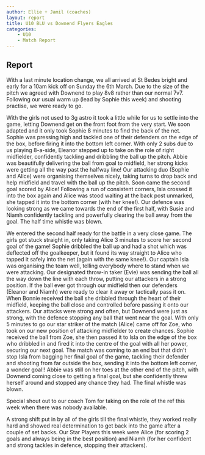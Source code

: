 ```yaml
---
author: Ellie + Jamil (coaches)
layout: report
title: U10 BLU vs Downend Flyers Eagles
categories: 
    - U10
    - Match Report
---
```


## Report

With a last minute location change, we all arrived at St Bedes bright and early for a 10am kick off on Sunday the 6th March. Due to the size of the pitch we agreed with Downend to play 8v8 rather than our normal 7v7. Following our usual warm up (lead by Sophie this week) and shooting practise, we were ready to go.

With the girls not used to 3g astro it took a little while for us to settle into the game, letting Downend get on the front foot from the very start. We soon adapted and it only took Sophie 8 minutes to find the back of the net. Sophie was pressing high and tackled one of their defenders on the edge of the box, before firing it into the bottom left corner. With only 2 subs due to us playing 8-a-side, Eleanor stepped up to take on the role of right midfielder, confidently tackling and dribbling the ball up the pitch. Abbie was beautifully delivering the ball from goal to midfield, her strong kicks were getting all the way past the halfway line! Our attacking duo (Sophie and Alice) were organising themselves nicely, taking turns to drop back and help midfield and travel with the ball up the pitch. Soon came the second goal scored by Alice! Following a run of consistent corners, Isla crossed it into the box again and Alice was stood waiting at the back post unmarked, she tapped it into the bottom corner (with her knee!). Our defence was looking strong as we came towards the end of the first half, with Susie and Niamh confidently tackling and powerfully clearing the ball away from the goal. The half time whistle was blown.

We entered the second half ready for the battle in a very close game. The girls got stuck straight in, only taking Alice 3 minutes to score her second goal of the game! Sophie dribbled the ball up and had a shot which was deflected off the goalkeeper, but it found its way straight to Alice who tapped it safely into the net (again with the same knee!). Our captain Isla was organising the team well, telling everybody where to stand when we were attacking. Our designated throw-in taker (Evie) was sending the ball all the way down the line with each throw, putting our attackers in a strong position. If the ball ever got through our midfield then our defenders (Eleanor and Niamh) were ready to clear it away or tactically pass it on. When Bonnie received the ball she dribbled through the heart of their midfield, keeping the ball close and controlled before passing it onto our attackers. Our attacks were strong and often, but Downend were just as strong, with the defence stopping any ball that went near the goal. With only 5 minutes to go our star striker of the match (Alice) came off for Zoe, who took on our new position of attacking midfielder to create chances. Sophie received the ball from Zoe, she then passed it to Isla on the edge of the box who dribbled in and fired it into the centre of the goal with all her power, securing our next goal. The match was coming to an end but that didn't stop Isla from bagging her final goal of the game, tackling their defender and shooting from far outside the box, sending it into the bottom left corner, a wonder goal!! Abbie was still on her toes at the other end of the pitch, with Downend coming close to getting a final goal, but she confidently threw herself around and stopped any chance they had. The final whistle was blown.

Special shout out to our coach Tom for taking on the role of the ref this week when there was nobody available.

A strong shift put in by all of the girls till the final whistle, they worked really hard and showed real determination to get back into the game after a couple of set backs. Our Star Players this week were Alice (for scoring 2 goals and always being in the best position) and Niamh (for her confident and strong tackles in defence, stopping their attackers).
